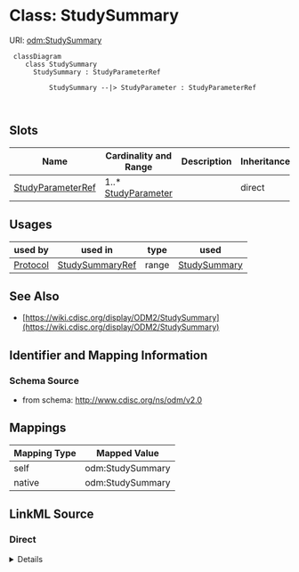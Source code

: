 # Class: StudySummary



URI: [odm:StudySummary](http://www.cdisc.org/ns/odm/v2.0/StudySummary)



```mermaid
 classDiagram
    class StudySummary
      StudySummary : StudyParameterRef
        
          StudySummary --|> StudyParameter : StudyParameterRef
        
      
```




<!-- no inheritance hierarchy -->


## Slots

| Name | Cardinality and Range | Description | Inheritance |
| ---  | --- | --- | --- |
| [StudyParameterRef](StudyParameterRef.md) | 1..* <br/> [StudyParameter](StudyParameter.md) |  | direct |





## Usages

| used by | used in | type | used |
| ---  | --- | --- | --- |
| [Protocol](Protocol.md) | [StudySummaryRef](StudySummaryRef.md) | range | [StudySummary](StudySummary.md) |






## See Also

* [https://wiki.cdisc.org/display/ODM2/StudySummary](https://wiki.cdisc.org/display/ODM2/StudySummary)

## Identifier and Mapping Information







### Schema Source


* from schema: http://www.cdisc.org/ns/odm/v2.0





## Mappings

| Mapping Type | Mapped Value |
| ---  | ---  |
| self | odm:StudySummary |
| native | odm:StudySummary |





## LinkML Source

<!-- TODO: investigate https://stackoverflow.com/questions/37606292/how-to-create-tabbed-code-blocks-in-mkdocs-or-sphinx -->

### Direct

<details>
```yaml
name: StudySummary
from_schema: http://www.cdisc.org/ns/odm/v2.0
see_also:
- https://wiki.cdisc.org/display/ODM2/StudySummary
slots:
- StudyParameterRef
slot_usage:
  StudyParameterRef:
    name: StudyParameterRef
    multivalued: true
    domain_of:
    - StudySummary
    range: StudyParameter
    required: true
    inlined: true
    inlined_as_list: true
    minimum_cardinality: 1
class_uri: odm:StudySummary

```
</details>

### Induced

<details>
```yaml
name: StudySummary
from_schema: http://www.cdisc.org/ns/odm/v2.0
see_also:
- https://wiki.cdisc.org/display/ODM2/StudySummary
slot_usage:
  StudyParameterRef:
    name: StudyParameterRef
    multivalued: true
    domain_of:
    - StudySummary
    range: StudyParameter
    required: true
    inlined: true
    inlined_as_list: true
    minimum_cardinality: 1
attributes:
  StudyParameterRef:
    name: StudyParameterRef
    from_schema: http://www.cdisc.org/ns/odm/v2.0
    rank: 1000
    multivalued: true
    alias: StudyParameterRef
    owner: StudySummary
    domain_of:
    - StudySummary
    range: StudyParameter
    required: true
    inlined: true
    inlined_as_list: true
    minimum_cardinality: 1
class_uri: odm:StudySummary

```
</details>